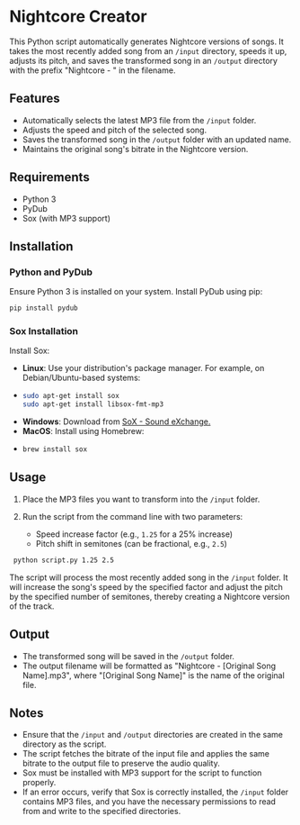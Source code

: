 # Nightcore Creator

This Python script automatically generates Nightcore versions of songs. It takes the most recently added song from an `/input` directory, speeds it up, adjusts its pitch, and saves the transformed song in an `/output` directory with the prefix "Nightcore - " in the filename.

## Features

- Automatically selects the latest MP3 file from the `/input` folder.
- Adjusts the speed and pitch of the selected song.
- Saves the transformed song in the `/output` folder with an updated name.
- Maintains the original song's bitrate in the Nightcore version.

## Requirements

- Python 3
- PyDub
- Sox (with MP3 support)

## Installation

### Python and PyDub

Ensure Python 3 is installed on your system. Install PyDub using pip:

```bash
pip install pydub
```
### Sox Installation

Install Sox:

- **Linux**: Use your distribution's package manager. For example, on Debian/Ubuntu-based systems:
- 
  ```bash
  sudo apt-get install sox
  sudo apt-get install libsox-fmt-mp3
  ```
- **Windows**: Download from [SoX - Sound eXchange.](https://sourceforge.net/projects/sox/)
- **MacOS**: Install using Homebrew:
- 
  ```bash
  brew install sox
  ```

## Usage

1. Place the MP3 files you want to transform into the `/input` folder.

2. Run the script from the command line with two parameters:
   - Speed increase factor (e.g., `1.25` for a 25% increase)
   - Pitch shift in semitones (can be fractional, e.g., `2.5`)

  ```bash
   python script.py 1.25 2.5
  ```

   The script will process the most recently added song in the `/input` folder. It will increase the song's speed by the specified factor and adjust the pitch by the specified number of semitones, thereby creating a Nightcore version of the track.

## Output

- The transformed song will be saved in the `/output` folder.
- The output filename will be formatted as "Nightcore - [Original Song Name].mp3", where "[Original Song Name]" is the name of the original file.

## Notes

- Ensure that the `/input` and `/output` directories are created in the same directory as the script.
- The script fetches the bitrate of the input file and applies the same bitrate to the output file to preserve the audio quality.
- Sox must be installed with MP3 support for the script to function properly.
- If an error occurs, verify that Sox is correctly installed, the `/input` folder contains MP3 files, and you have the necessary permissions to read from and write to the specified directories.
